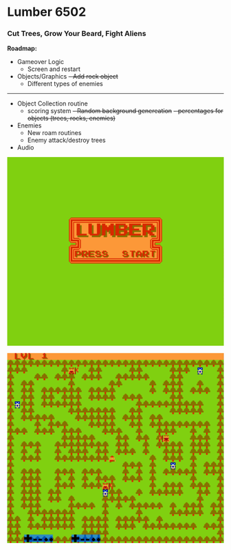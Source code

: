 # Lumber 6502
### Cut Trees, Grow Your Beard, Fight Aliens

**Roadmap:**
- Gameover Logic
  - Screen and restart
- Objects/Graphics
  ~~- Add rock object~~
  - Different types of enemies
______________________________________________________________________________________________________________________________________________
- Object Collection routine
  - scoring system
~~- Random background genereation~~
  ~~- percentages for objects (trees, rocks, enemies)~~
- Enemies
  - New roam routines
  - Enemy attack/destroy trees
- Audio

![](Lumber/titlescreen.png)

![](Lumber/gameplay1.png)
